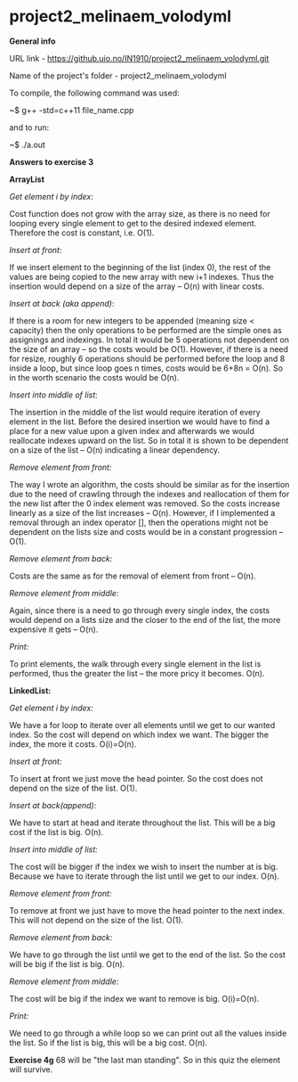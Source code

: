 # project2_melinaem_volodyml

**General info**

URL link - https://github.uio.no/IN1910/project2_melinaem_volodyml.git

Name of the project's folder - project2_melinaem_volodyml

To compile, the following command was used:

~$ g++ -std=c++11 file_name.cpp

and to run:

~$ ./a.out

**Answers to exercise 3**

**ArrayList**

*Get element i by index*:

Cost function does not grow with the array size, as there is no need for looping every single element to get to the desired indexed element. Therefore the cost is constant, i.e. O(1).

*Insert at front*:

If we insert element to the beginning of the list (index 0), the rest of the values are being copied to the new array with new i+1 indexes. Thus the insertion would depend on a size of the array – O(n) with linear costs.

*Insert at back (aka append)*:

If there is a room for new integers to be appended (meaning size < capacity) then the only operations to be performed are the simple ones as assignings and indexings. In total it would be 5 operations not dependent on the size of an array – so the costs would be O(1). However, if there is a need for resize, roughly 6 operations should be performed before the loop and 8 inside a loop, but since loop goes n times, costs would be 6+8n = O(n). So in the worth scenario the costs would be O(n).  

*Insert into middle of list*:

The insertion in the middle of the list would require iteration of every element in the list. Before the desired insertion we would have to find a place for a new value upon a given index and afterwards we would reallocate indexes upward on the list. So in total it is shown to be dependent on a size of the list – O(n) indicating a linear dependency.

*Remove element from front:*

The way I wrote an algorithm, the costs should be similar as for the insertion due to the need
of crawling through the indexes and reallocation of them for the new list after the 0 index
element was removed. So the costs increase linearly as a size of the list increases – O(n).
However, if I implemented a removal through an index operator [], then the operations might not be
dependent on the lists size and costs would be in a constant progression – O(1).

*Remove element from back:*

Costs are the same as for the removal of element from front – O(n).

*Remove element from middle:*

Again, since there is a need to go through every single index, the costs would depend on a
lists size and the closer to the end of the list, the more expensive it gets – O(n).

*Print:*

To print elements, the walk through every single element in the list is performed, thus the
greater the list – the more pricy it becomes. O(n).

**LinkedList:**

*Get element i by index:*

We have a for loop to iterate over all elements until we get to
our wanted index. So the cost will depend on which index we want.
The bigger the index, the more it costs. O(i)=O(n).

*Insert at front:*

To insert at front we just move the head pointer. So the cost does not
depend on the size of the list. O(1).

*Insert at back(append):*

We have to start at head and iterate throughout the list. This will be a big cost if the list is big. O(n).

*Insert into middle of list:*

The cost will be bigger if the index we wish to insert the number at is big. Because we have to iterate through the list until we get to our index. O(n).

*Remove element from front:*

To remove at front we just have to move the head pointer to the next index. This will not depend on the size of the list. O(1).

*Remove element from back:*

We have to go through the list until we get to the end of the list.
So the cost will be big if the list is big. O(n).

*Remove element from middle:*

The cost will be big if the index we want to remove is big. O(i)=O(n).

*Print:*

We need to go through a while loop so we can print out all the values
inside the list. So if the list is big, this will be a big cost. O(n).

**Exercise 4g**
68 will be "the last man standing". So in this quiz the element will survive.
